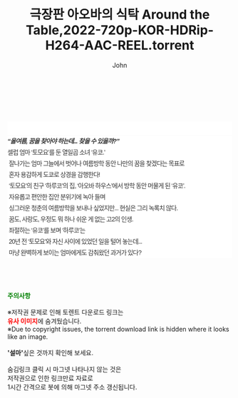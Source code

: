 ﻿---
layout: post
title:  "극장판 아오바의 식탁 Around the Table,2022-720p-KOR-HDRip-H264-AAC-REEL.torrent"
author: John
categories: [ 영화 ]
tags: [  ]
image:  
description: "극장판 아오바의 식탁 Around the Table,2022-720p-KOR-HDRip-H264-AAC-REEL torrent 정보 공유"
toc: true
toc_sticky: true
---

<br>
<div class="view-img">
<a class="view_image" href="http://torrentmobile61.com/bbs/view_image.php?fn=%2Fdata%2Ffile%2Fmovie%2F3735183265_4m0Jj9kl_a3936f59364e13fdbb5a7a358e3a9bffa860a295.jpg" target="_blank"><img alt="" class="img-tag" content="http://torrentmobile61.com/data/file/movie/3735183265_4m0Jj9kl_a3936f59364e13fdbb5a7a358e3a9bffa860a295.jpg" itemprop="image" src="http://torrentmobile61.com/data/file/movie/3735183265_4m0Jj9kl_a3936f59364e13fdbb5a7a358e3a9bffa860a295.jpg"/></a></div><div class="view-content" itemprop="description">
<p><br/></p><div class="title_area" style="margin:0px 0px 9px;padding:0px;list-style:none;font-family:'나눔고딕', NanumGothic, '돋움', Dotum, Helvetica, 'AppleSDGothicNeo-Medium', AppleGothic, sans-serif;height:30px;float:none;background-color:rgb(255,255,255);"><h4 class="h_story" style="margin:5px 10px 0px 0px;padding:0px;list-style:none;font-family:'돋움', sans-serif;height:18px;width:49px;background:url(&quot;https://ssl.pstatic.net/static/movie/2020/10/h_tx_sp5.png&quot;) no-repeat 0px -17px;float:left;"><strong class="blind" style="margin:0px;padding:0px;list-style:none;font-size:0px;font-family:inherit;color:inherit;width:1px;height:1px;line-height:0;">줄거리</strong></h4></div><h5 class="h_tx_story" style="margin:-7px 0px 1px;padding:0px;list-style:none;font-size:14px;font-family:'나눔고딕', NanumGothic, Helvetica, sans-serif;color:rgb(51,51,51);background-image:url(&quot;https://ssl.pstatic.net/static/movie/2014/01/blank.gif&quot;);letter-spacing:-1px;line-height:25px;background-color:rgb(255,255,255);">“올여름, 꿈을 찾아야 하는데... 찾을 수 있을까?”</h5><p class="con_tx" style="margin-top:-1px;margin-bottom:-6px;list-style:none;font-size:14px;font-family:'나눔고딕', NanumGothic, '돋움', Dotum, Helvetica, 'AppleSDGothicNeo-Medium', AppleGothic, sans-serif;color:rgb(51,51,51);background-image:url(&quot;https://ssl.pstatic.net/static/movie/2014/01/blank.gif&quot;);letter-spacing:-1px;line-height:25px;background-color:rgb(255,255,255);">셀럽 엄마 ‘토모요’를 둔 열일곱 소녀 ‘유코.’<br style="list-style:none;font-size:12px;font-family:'돋움', sans-serif;color:rgb(0,0,0);"/> 잘나가는 엄마 그늘에서 벗어나 여름방학 동안 나만의 꿈을 찾겠다는 목표로<br style="list-style:none;font-size:12px;font-family:'돋움', sans-serif;color:rgb(0,0,0);"/> 혼자 용감하게 도쿄로 상경을 감행한다!<br style="list-style:none;font-size:12px;font-family:'돋움', sans-serif;color:rgb(0,0,0);"/> ‘토모요’의 친구 ‘하루코’의 집, ‘아오바 하우스’에서 방학 동안 머물게 된 ‘유코’.<br style="list-style:none;font-size:12px;font-family:'돋움', sans-serif;color:rgb(0,0,0);"/> 자유롭고 편안한 집안 분위기에 녹아 들며<br style="list-style:none;font-size:12px;font-family:'돋움', sans-serif;color:rgb(0,0,0);"/> 싱그러운 청춘의 여름방학을 보내나 싶었지만... 현실은 그리 녹록치 않다.<br style="list-style:none;font-size:12px;font-family:'돋움', sans-serif;color:rgb(0,0,0);"/> 꿈도, 사랑도, 우정도 뭐 하나 쉬운 게 없는 고2의 인생.<br style="list-style:none;font-size:12px;font-family:'돋움', sans-serif;color:rgb(0,0,0);"/> 좌절하는 ‘유코’를 보며 ‘하루코’는<br style="list-style:none;font-size:12px;font-family:'돋움', sans-serif;color:rgb(0,0,0);"/> 20년 전 ‘토모요’와 자신 사이에 있었던 일을 털어 놓는데...<br style="list-style:none;font-size:12px;font-family:'돋움', sans-serif;color:rgb(0,0,0);"/> 마냥 완벽하게 보이는 엄마에게도 감춰왔던 과거가 있다?</p> </div>
    
<br><br><br>
<p data-ke-size="size16"><b><span style="color: green;">주의사항</span></b><br /><br />※저작권 문제로 인해 토렌트 다운로드 링크는<br /><b><span style="color: red;">유사 이미지</span></b>에 숨겨뒀습니다.<br />※Due to copyright issues, the torrent download link is hidden where it looks like an image.<br /><br /><b>'설마'</b>싶은 것까지 확인해 보세요.<br /><br />숨김링크 클릭 시 마그넷 나타나지 않는 것은<br />저작권으로 인한 링크만료 자료로<br />1시간 간격으로 봇에 의해 마그넷 주소 갱신됩니다.</p>
